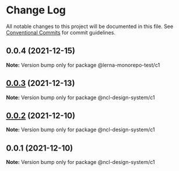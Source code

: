 # Change Log

All notable changes to this project will be documented in this file.
See [Conventional Commits](https://conventionalcommits.org) for commit guidelines.

## 0.0.4 (2021-12-15)

**Note:** Version bump only for package @lerna-monorepo-test/c1





## [0.0.3](https://github.ncl.com/rromero/ncl-design-system/compare/@ncl-design-system/c1@0.0.2...@ncl-design-system/c1@0.0.3) (2021-12-13)

**Note:** Version bump only for package @ncl-design-system/c1





## [0.0.2](https://github.ncl.com/rromero/ncl-design-system/compare/@ncl-design-system/c1@0.0.1...@ncl-design-system/c1@0.0.2) (2021-12-10)

**Note:** Version bump only for package @ncl-design-system/c1





## 0.0.1 (2021-12-10)

**Note:** Version bump only for package @ncl-design-system/c1
